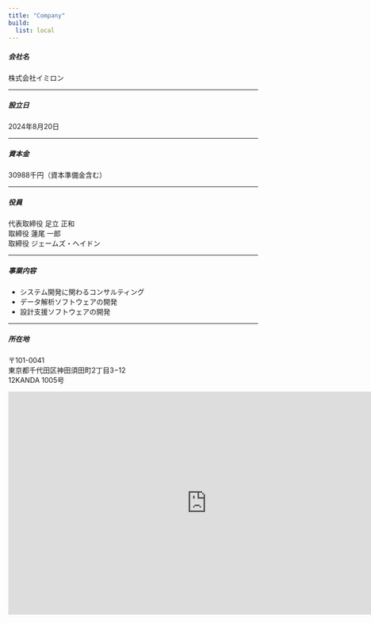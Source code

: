```yaml
---
title: "Company"
build:
  list: local
---
```


##### 会社名
株式会社イミロン

---

##### 設立日
2024年8月20日

---

##### 資本金
30988千円（資本準備金含む）

---

##### 役員
代表取締役 足立 正和  
取締役 蓮尾 一郎  
取締役 ジェームズ・ヘイドン

---

##### 事業内容
- システム開発に関わるコンサルティング
- データ解析ソフトウェアの開発
- 設計支援ソフトウェアの開発

---

##### 所在地
〒101-0041  
東京都千代田区神田須田町2丁目3−12  
12KANDA 1005号  

<iframe src="https://www.google.com/maps/embed?pb=!1m14!1m8!1m3!1d1926.647512322883!2d139.77261297923724!3d35.696154877266146!3m2!1i1024!2i768!4f13.1!3m3!1m2!1s0x60188d002223178b%3A0x19803ed3b4d01eb5!2s12%20KANDA!5e0!3m2!1sja!2sjp!4v1732690155902!5m2!1sja!2sjp" width="800" height="450" style="border:0;" allowfullscreen="" loading="lazy" referrerpolicy="no-referrer-when-downgrade"></iframe>
